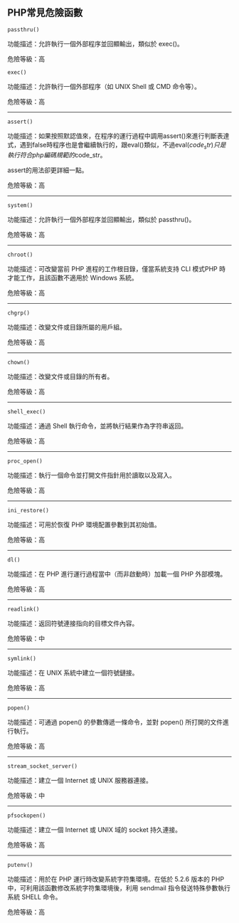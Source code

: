 ## PHP常見危險函數

```passthru()```

<p>
功能描述：允許執行一個外部程序並回顯輸出，類似於 exec()。
<p>
危險等級：高
<p>

```exec()```

功能描述：允許執行一個外部程序（如 UNIX Shell 或 CMD 命令等）。
<p>
危險等級：高
<p>

---

```assert()```

功能描述：如果按照默認值來，在程序的運行過程中調用assert()來進行判斷表達式，遇到false時程序也是會繼續執行的，跟eval()類似，不過eval($code_str)只是執行符合php編碼規範的$code_str。 
<p>
assert的用法卻更詳細一點。
<p>
危險等級：高
<p>

---

```system()```

功能描述：允許執行一個外部程序並回顯輸出，類似於 passthru()。
<p>
危險等級：高
<p>

---


```chroot()```

功能描述：可改變當前 PHP 進程的工作根目錄，僅當系統支持 CLI 模式PHP 時才能工作，且該函數不適用於 Windows 系統。
<p>
危險等級：高
<p>

---


```chgrp()```

功能描述：改變文件或目錄所屬的用戶組。
<p>
危險等級：高
<p>

---


```chown()```

功能描述：改變文件或目錄的所有者。
<p>
危險等級：高
<p>

---


```shell_exec()```

功能描述：通過 Shell 執行命令，並將執行結果作為字符串返回。
<p>
危險等級：高
<p>

---


```proc_open()```

功能描述：執行一個命令並打開文件指針用於讀取以及寫入。
<p>
危險等級：高
<p>

---


```ini_restore()```

功能描述：可用於恢復 PHP 環境配置參數到其初始值。
<p>
危險等級：高
<p>

---


```dl()```

功能描述：在 PHP 進行運行過程當中（而非啟動時）加載一個 PHP 外部模塊。
<p>
危險等級：高
<p>

---


```readlink()```

功能描述：返回符號連接指向的目標文件內容。
<p>
危險等級：中
<p>

---


```symlink()```

功能描述：在 UNIX 系統中建立一個符號鏈接。
<p>
危險等級：高
<p>

---


```popen()```

功能描述：可通過 popen() 的參數傳遞一條命令，並對 popen() 所打開的文件進行執行。
<p>
危險等級：高
<p>

---


```stream_socket_server()```

功能描述：建立一個 Internet 或 UNIX 服務器連接。
<p>
危險等級：中
<p>

---


```pfsockopen()```

功能描述：建立一個 Internet 或 UNIX 域的 socket 持久連接。
<p>
危險等級：高
<p>

---


```putenv()```

功能描述：用於在 PHP 運行時改變系統字符集環境。在低於 5.2.6 版本的 PHP 中，可利用該函數修改系統字符集環境後，利用 sendmail 指令發送特殊參數執行系統 SHELL 命令。
<p>
危險等級：高
